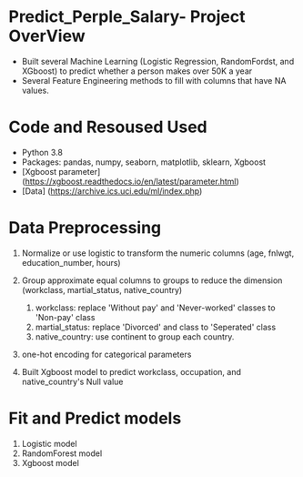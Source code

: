 # Predict_Perple_Salary- Project OverView
 * Built several Machine Learning (Logistic Regression, RandomFordst, and XGboost) to predict whether a person makes over 50K a year
 * Several Feature Engineering methods to fill with columns that have NA values.

# Code and Resoused Used
  * Python 3.8
  * Packages: pandas, numpy, seaborn, matplotlib, sklearn, Xgboost
  * [Xgboost parameter] (https://xgboost.readthedocs.io/en/latest/parameter.html)
  * [Data] (https://archive.ics.uci.edu/ml/index.php)
  
# Data Preprocessing
  1. Normalize or use logistic to transform the numeric columns (age, fnlwgt, education_number, hours)
  2. Group approximate equal columns to groups to reduce the dimension (workclass, martial_status, native_country)
     1. workclass: replace 'Without pay' and 'Never-worked' classes to 'Non-pay' class
     2. martial_status: replace 'Divorced' and class to 'Seperated' class
     3. native_country: use continent to group each country.
     
  3. one-hot encoding for categorical parameters
  4. Built Xgboost model to predict workclass, occupation, and native_country's Null value


# Fit and Predict models
  1. Logistic model
  2. RandomForest model
  3. Xgboost model
